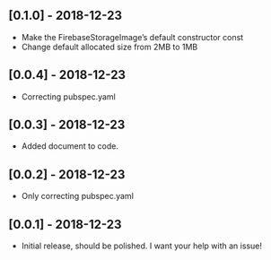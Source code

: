 ## [0.1.0] - 2018-12-23

* Make the FirebaseStorageImage’s default constructor const
* Change default allocated size from 2MB to 1MB

## [0.0.4] - 2018-12-23

* Correcting pubspec.yaml

## [0.0.3] - 2018-12-23

* Added document to code.

## [0.0.2] - 2018-12-23

* Only correcting pubspec.yaml

## [0.0.1] - 2018-12-23

* Initial release, should be polished. I want your help with an issue!
